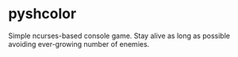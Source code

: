 # pyshcolor
Simple ncurses-based console game. Stay alive as long as possible avoiding ever-growing number of enemies.
